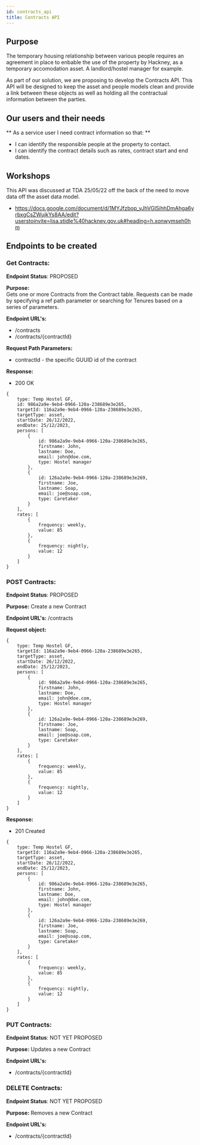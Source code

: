 ```yaml
---
id: contracts_api
title: Contracts API
---
```

## Purpose

The temporary housing relationship between various people requires an agreement in place to enbable the use of the property by Hackney, as a temporary accomodation asset. A landlord/hostel manager for example.

As part of our solution, we are proposing to develop the Contracts API. This API will be designed to keep the asset and people models clean and provide a link between these objects as well as holding all the contractual information between the parties.

## Our users and their needs

** As a service user I need contract information so that: **

- I can identify the responsible people at the property to contact.
- I can identify the contract details such as rates, contract start and end dates.

## Workshops

This API was discussed at TDA 25/05/22 off the back of the need to move data off the asset data model.
- https://docs.google.com/document/d/1MYJfzbop_yJhVGlSihhDmAhga6yrbxgCsZWujkYs8AA/edit?userstoinvite=lisa.stidle%40hackney.gov.uk#heading=h.xonwymseh0hm

## Endpoints to be created

### Get Contracts:

**Endpoint Status**: PROPOSED

**Purpose:**  
Gets one or more Contracts from the Contract table.  Requests can be made by specifying a ref path parameter or searching for Tenures based on a series of parameters.

**Endpoint URL's:**
- /contracts
- /contracts/{contractId}

**Request Path Parameters:**
- contractId - the specific GUUID id of the contract

**Response:**
- 200 OK
```
{
    type: Temp Hostel GF,
    id: 986a2a9e-9eb4-0966-120a-238689e3e265,
    targetId: 116a2a9e-9eb4-0966-120a-238689e3e265,
    targetType: asset,
    startDate: 26/12/2022,
    endDate: 25/12/2023,
    persons: [
        {
            id: 986a2a9e-9eb4-0966-120a-238689e3e265,
            firstname: John,
            lastname: Doe,
            email: john@doe.com,
            type: Hostel manager
        },
        {
            id: 126a2a9e-9eb4-0966-120a-238689e3e269,
            firstname: Joe,
            lastname: Soap,
            email: joe@soap.com,
            type: Caretaker
        }
    ],
    rates: [
        {
            frequency: weekly,
            value: 85
        },
        {
            frequency: nightly,
            value: 12
        }
    ]
}
```

### POST Contracts:

**Endpoint Status**: PROPOSED

**Purpose:**
Create a new Contract

**Endpoint URL's:**
/contracts

**Request object:**
```
{
    type: Temp Hostel GF,
    targetId: 116a2a9e-9eb4-0966-120a-238689e3e265,
    targetType: asset,
    startDate: 26/12/2022,
    endDate: 25/12/2023,
    persons: [
        {
            id: 986a2a9e-9eb4-0966-120a-238689e3e265,
            firstname: John,
            lastname: Doe,
            email: john@doe.com,
            type: Hostel manager
        },
        {
            id: 126a2a9e-9eb4-0966-120a-238689e3e269,
            firstname: Joe,
            lastname: Soap,
            email: joe@soap.com,
            type: Caretaker
        }
    ],
    rates: [
        {
            frequency: weekly,
            value: 85
        },
        {
            frequency: nightly,
            value: 12
        }
    ]
}
```
**Response:**
- 201 Created
```
{
    type: Temp Hostel GF,
    targetId: 116a2a9e-9eb4-0966-120a-238689e3e265,
    targetType: asset,
    startDate: 26/12/2022,
    endDate: 25/12/2023,
    persons: [
        {
            id: 986a2a9e-9eb4-0966-120a-238689e3e265,
            firstname: John,
            lastname: Doe,
            email: john@doe.com,
            type: Hostel manager
        },
        {
            id: 126a2a9e-9eb4-0966-120a-238689e3e269,
            firstname: Joe,
            lastname: Soap,
            email: joe@soap.com,
            type: Caretaker
        }
    ],
    rates: [
        {
            frequency: weekly,
            value: 85
        },
        {
            frequency: nightly,
            value: 12
        }
    ]
}
```

### PUT Contracts:

**Endpoint Status**: NOT YET PROPOSED

**Purpose:**
Updates a new Contract

**Endpoint URL's:**
- /contracts/{contractId}

### DELETE Contracts:

**Endpoint Status**: NOT YET PROPOSED

**Purpose:**
Removes a new Contract

**Endpoint URL's:**
- /contracts/{contractId}